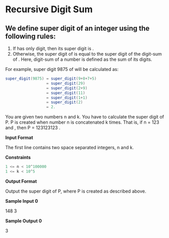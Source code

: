 # Recursive Digit Sum
## We define super digit of an integer  using the following rules:

1. If  has only  digit, then its super digit is .
2. Otherwise, the super digit of  is equal to the super digit of the digit-sum of . Here, digit-sum of a number is defined as the sum of its digits.


For example, super digit 9875 of  will be calculated as:

```java
super_digit(9875) = super_digit(9+8+7+5) 
                  = super_digit(29) 
                  = super_digit(2+9)
                  = super_digit(11)
                  = super_digit(1+1)
                  = super_digit(2)
                  = 2.

```


You are given two numbers n and k. You have to calculate the super digit of P.
P is created when number n is concatenated k times. That is, if n = 123  and , then P = 123123123 .

**Input Format**

The first line contains two space separated integers, n and k.

**Constraints**

```Java
1 <= n < 10^100000
1 <= k < 10^5
```


**Output Format**

Output the super digit of P, where P is created as described above.


**Sample Input 0**

148 3

**Sample Output 0**

3
